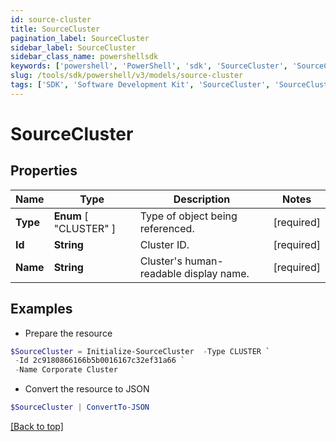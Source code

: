 ```yaml
---
id: source-cluster
title: SourceCluster
pagination_label: SourceCluster
sidebar_label: SourceCluster
sidebar_class_name: powershellsdk
keywords: ['powershell', 'PowerShell', 'sdk', 'SourceCluster', 'SourceCluster']
slug: /tools/sdk/powershell/v3/models/source-cluster
tags: ['SDK', 'Software Development Kit', 'SourceCluster', 'SourceCluster']
---
```


# SourceCluster

## Properties

| Name | Type | Description | Notes |
| --- | --- | --- | --- |
| **Type** | **Enum** [ "CLUSTER" ] | Type of object being referenced. | [required] |
| **Id** | **String** | Cluster ID. | [required] |
| **Name** | **String** | Cluster's human-readable display name. | [required] |

## Examples

- Prepare the resource

```powershell
$SourceCluster = Initialize-SourceCluster  -Type CLUSTER `
 -Id 2c9180866166b5b0016167c32ef31a66 `
 -Name Corporate Cluster
```

- Convert the resource to JSON

```powershell
$SourceCluster | ConvertTo-JSON
```

[[Back to top]](#)
